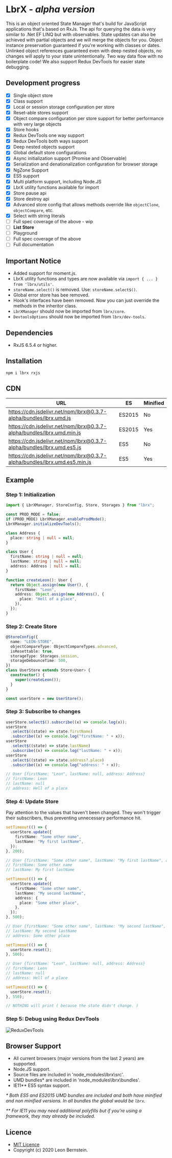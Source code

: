 # LbrX - _alpha version_

This is an object oriented State Manager that's build for JavaScript applications that's based on RxJs. The api for querying the data is very similar to .Net EF LINQ but with observables. State updates can also be achieved with partial objects and we will merge the objects for you. Object instance preservation guaranteed if you're working with classes or dates. Unlinked object references guaranteed even with deep nested objects, no changes will apply to your state unintentionally. Two way data flow with no boilerplate code! We also support Redux DevTools for easier state debugging.

## Development progress

- [x] Single object store
- [x] Class support
- [x] Local or session storage configuration per store
- [x] Reset-able stores support
- [x] Object compare configuration per store support for better performance with very large objects
- [x] Store hooks
- [x] Redux DevTools one way support
- [x] Redux DevTools both ways support
- [x] Deep nested objects support
- [x] Global default store configurations
- [x] Async initialization support (Promise and Observable)
- [x] Serialization and denationalization configuration for browser storage
- [x] NgZone Support
- [x] ES5 support
- [x] Multi platform support, including Node.JS
- [x] LbrX utility functions available for import
- [x] Store pause api
- [x] Store destroy api
- [x] Advanced store config that allows methods override like `objectClone`, `objectCompare`, etc.
- [x] Select with string literals
- [ ] Full spec coverage of the above - wip
- [ ] **List Store**
- [ ] Playground
- [ ] Full spec coverage of the above
- [ ] Full documentation

## Important Notice

- Added support for moment.js.
- LbrX utility functions and types are now available via `import { ... } from 'lbrx/utils'`.
- `storeName.select()` is removed. Use: `storeName.select$()`.
- Global error store has bee removed.
- Hook's interfaces have been removed. Now you can just override the methods in the inheritor class.
- `LbrXManager` should now be imported from `lbrx/core`.
- `DevtoolsOptions` should now be imported from `lbrx/dev-tools`.

## Dependencies

- RxJS 6.5.4 or higher.

## Installation

```bach
npm i lbrx rxjs
```

## CDN

| URL                                                                         | ES     | Minified |
| --------------------------------------------------------------------------- | ------ | -------- |
| <https://cdn.jsdelivr.net/npm/lbrx@0.3.7-alpha/bundles/lbrx.umd.js>         | ES2015 | No       |
| <https://cdn.jsdelivr.net/npm/lbrx@0.3.7-alpha/bundles/lbrx.umd.min.js>     | ES2015 | Yes      |
| <https://cdn.jsdelivr.net/npm/lbrx@0.3.7-alpha/bundles/lbrx.umd.es5.js>     | ES5    | No       |
| <https://cdn.jsdelivr.net/npm/lbrx@0.3.7-alpha/bundles/lbrx.umd.es5.min.js> | ES5    | Yes      |

## Example

### Step 1: Initialization

```typescript
import { LbrXManager, StoreConfig, Store, Storages } from "lbrx";

const PROD_MODE = false;
if (PROD_MODE) LbrXManager.enableProdMode();
LbrXManager.initializeDevTools();

class Address {
  place: string | null = null;
}

class User {
  firstName: string | null = null;
  lastName: string | null = null;
  address: Address | null = null;
}

function createLeon(): User {
  return Object.assign(new User(), {
    firstName: "Leon",
    address: Object.assign(new Address(), {
      place: "Hell of a place",
    }),
  });
}
```

### Step 2: Create Store

```typescript
@StoreConfig({
  name: "LEON-STORE",
  objectCompareType: ObjectCompareTypes.advanced,
  isResettable: true,
  storageType: Storages.session,
  storageDebounceTime: 500,
})
class UserStore extends Store<User> {
  constructor() {
    super(createLeon());
  }
}

const userStore = new UserStore();
```

### Step 3: Subscribe to changes

```typescript
userStore.select$().subscribe((x) => console.log(x));
userStore
  .select$((state) => state.firstName)
  .subscribe((x) => console.log("firstName: " + x));
userStore
  .select$((state) => state.lastName)
  .subscribe((x) => console.log("lastName: " + x));
userStore
  .select$((state) => state.address?.place)
  .subscribe((x) => console.log("address: " + x));

// User {firstName: "Leon", lastName: null, address: Address}
// firstName: Leon
// lastName: null
// address: Hell of a place
```

### Step 4: Update Store

Pay attention to the values that haven't been changed. They won't trigger their subscribers, thus preventing unnecessary performance hit.

```typescript
setTimeout(() => {
  userStore.update({
    firstName: "Some other name",
    lastName: "My first lastName",
  });
}, 200);

// User {firstName: "Some other name", lastName: "My first lastName", address: Address}
// firstName: Some other name
// lastName: My first lastName

setTimeout(() => {
  userStore.update({
    firstName: "Some other name",
    lastName: "My second lastName",
    address: {
      place: "Some other place",
    },
  });
}, 500);

// User {firstName: "Some other name", lastName: "My second lastName", address: Address}
// lastName: My second lastName
// address: Some other place

setTimeout(() => {
  userStore.reset();
}, 500);

// User {firstName: "Leon", lastName: null, address: Address}
// firstName: Leon
// lastName: null
// address: Hell of a place

setTimeout(() => {
  userStore.reset();
}, 550);

// NOTHING will print ( because the state didn't change. )
```

### Step 5: Debug using Redux DevTools

![ReduxDevTools](https://lh3.googleusercontent.com/8OTs0-DeqWlIGDU67xmLJCFm3gB2QVilTpUzpt3R_p-5BwS3Utam1VB18kIodxBxckO_CVUt-Ydpl41fJ4pAVspGvC0qWt8Xh3qRKUZweKTEFjQlhPvoep3xHcLSWFUj-RYJ7EeiyQ=w2400)

## Browser Support

- All current browsers (major versions from the last 2 years) are supported.
- Node.JS support.
- Source files are included in 'node_modules\lbrx\src'.
- UMD bundles\* are included in 'node_modules\lbrx\bundles'.
- IE11\*\* ES5 syntax support.

_\* Both ES5 and ES2015 UMD bundles are included and both have minified and non minified versions. In all bundles the global would be `lbrx`._

_\*\* For IE11 you may need additional polyfills but if you're using a framework, they may already be included._

## Licence

- [MIT Licence](https://github.com/LbJS/LbrX/blob/master/LICENSE)
- Copyright (c) 2020 Leon Bernstein.
